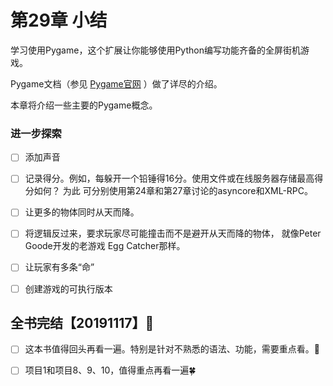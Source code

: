 # 第29章 小结

学习使用Pygame，这个扩展让你能够使用Python编写功能齐备的全屏街机游戏。

Pygame文档（参见 [Pygame官网](http://pygame.org) ）做了详尽的介绍。

本章将介绍一些主要的Pygame概念。

### 进一步探索

- [ ] 添加声音

- [ ] 记录得分。例如，每躲开一个铅锤得16分。使用文件或在线服务器存储最高得分如何？
为此 可分别使用第24章和第27章讨论的asyncore和XML-RPC。

- [ ] 让更多的物体同时从天而降。

- [ ] 将逻辑反过来，要求玩家尽可能撞击而不是避开从天而降的物体，
就像Peter Goode开发的老游戏 Egg  Catcher那样。

- [ ] 让玩家有多条“命”

- [ ] 创建游戏的可执行版本



## 全书完结【20191117】:checkered_flag:

- [ ] 这本书值得回头再看一遍。特别是针对不熟悉的语法、功能，需要重点看。:sunrise_over_mountains:

- [ ] 项目1和项目8、9、10，值得重点再看一遍:four_leaf_clover:

